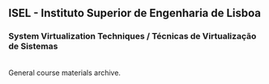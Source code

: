 ## ISEL - Instituto Superior de Engenharia de Lisboa
### System Virtualization Techniques / Técnicas de Virtualização de Sistemas
<br>
General course materials archive.
